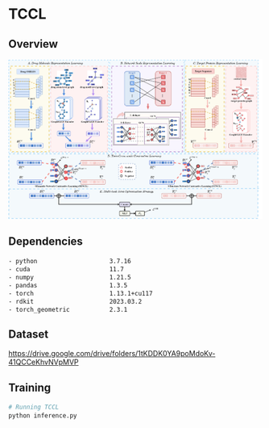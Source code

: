 # TCCL

## Overview

<div align="center">
  <img src="model.png" alt="Model Architecture">
</div>


## Dependencies

```
- python                    3.7.16
- cuda                      11.7
- numpy                     1.21.5
- pandas                    1.3.5
- torch                     1.13.1+cu117
- rdkit                     2023.03.2
- torch_geometric           2.3.1
```

## Dataset

https://drive.google.com/drive/folders/1tKDDK0YA9poMdoKv-41QCCeKhvNVpMVP
## Training
```bash
# Running TCCL 
python inference.py 
```



